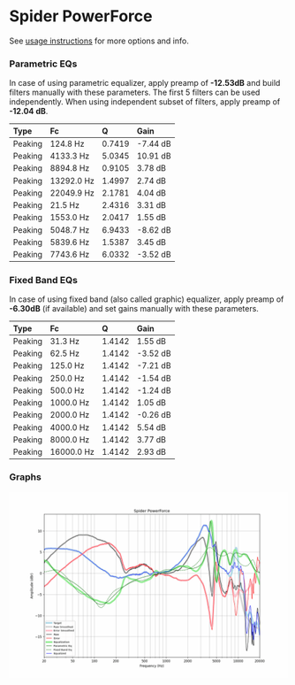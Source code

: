# Spider PowerForce
See [usage instructions](https://github.com/jaakkopasanen/AutoEq#usage) for more options and info.

### Parametric EQs
In case of using parametric equalizer, apply preamp of **-12.53dB** and build filters manually
with these parameters. The first 5 filters can be used independently.
When using independent subset of filters, apply preamp of **-12.04 dB**.

| Type    | Fc         |      Q | Gain     |
|:--------|:-----------|:-------|:---------|
| Peaking | 124.8 Hz   | 0.7419 | -7.44 dB |
| Peaking | 4133.3 Hz  | 5.0345 | 10.91 dB |
| Peaking | 8894.8 Hz  | 0.9105 | 3.78 dB  |
| Peaking | 13292.0 Hz | 1.4997 | 2.74 dB  |
| Peaking | 22049.9 Hz | 2.1781 | 4.04 dB  |
| Peaking | 21.5 Hz    | 2.4316 | 3.31 dB  |
| Peaking | 1553.0 Hz  | 2.0417 | 1.55 dB  |
| Peaking | 5048.7 Hz  | 6.9433 | -8.62 dB |
| Peaking | 5839.6 Hz  | 1.5387 | 3.45 dB  |
| Peaking | 7743.6 Hz  | 6.0332 | -3.52 dB |

### Fixed Band EQs
In case of using fixed band (also called graphic) equalizer, apply preamp of **-6.30dB**
(if available) and set gains manually with these parameters.

| Type    | Fc         |      Q | Gain     |
|:--------|:-----------|:-------|:---------|
| Peaking | 31.3 Hz    | 1.4142 | 1.55 dB  |
| Peaking | 62.5 Hz    | 1.4142 | -3.52 dB |
| Peaking | 125.0 Hz   | 1.4142 | -7.21 dB |
| Peaking | 250.0 Hz   | 1.4142 | -1.54 dB |
| Peaking | 500.0 Hz   | 1.4142 | -1.24 dB |
| Peaking | 1000.0 Hz  | 1.4142 | 1.05 dB  |
| Peaking | 2000.0 Hz  | 1.4142 | -0.26 dB |
| Peaking | 4000.0 Hz  | 1.4142 | 5.54 dB  |
| Peaking | 8000.0 Hz  | 1.4142 | 3.77 dB  |
| Peaking | 16000.0 Hz | 1.4142 | 2.93 dB  |

### Graphs
![](./Spider%20PowerForce.png)